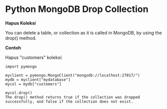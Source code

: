 # Python MongoDB Drop Collection

**Hapus Koleksi**

You can delete a table, or collection as it is called in MongoDB, by using the drop() method.

**Contoh**

Hapus "customers" koleksi:

```
import pymongo

myclient = pymongo.MongoClient("mongodb://localhost:27017/")
mydb = myclient["mydatabase"]
mycol = mydb["customers"]

mycol.drop()
The drop() method returns true if the collection was dropped successfully, and false if the collection does not exist.
```
